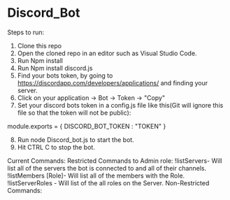 # Discord_Bot

Steps to run:
1. Clone this repo
2. Open the cloned repo in an editor such as Visual Studio Code.
3. Run Npm install
4. Run Npm install discord.js
5. Find your bots token, by going to https://discordapp.com/developers/applications/ and finding your server.
6. Click on your application -> Bot -> Token -> "Copy"
7. Set your discord bots token in a config.js file like this(Git will ignore this file so that the token will not be public): 

module.exports = {
    DISCORD_BOT_TOKEN : "TOKEN" 
}

8. Run node Discord_bot.js to start the bot.
9. Hit CTRL C to stop the bot.

Current Commands:
    Restricted Commands to Admin role:
        !listServers- Will list all of the servers the bot is connected to and all of their channels.
        !listMembers [Role]- Will list all of the members with the Role.
        !listServerRoles - Will list of the all roles on the Server.
    Non-Restricted Commands:
   

